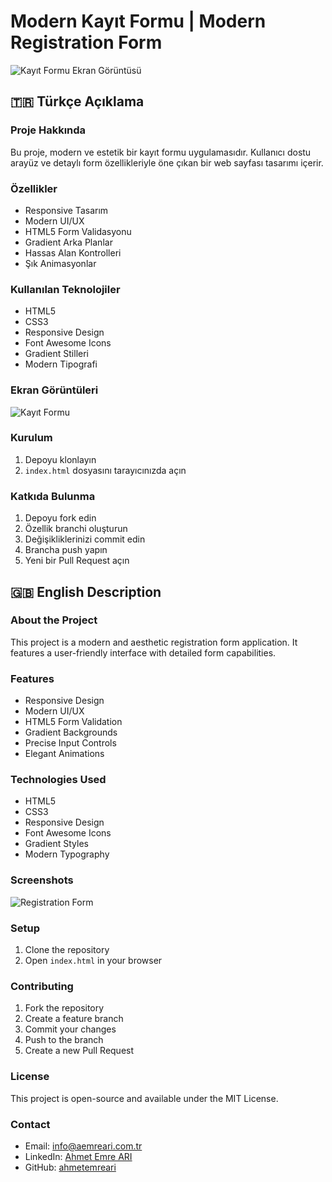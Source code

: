 # Modern Kayıt Formu | Modern Registration Form

![Kayıt Formu Ekran Görüntüsü](screenshots/KayitFormu1.jpg)

## 🇹🇷 Türkçe Açıklama

### Proje Hakkında
Bu proje, modern ve estetik bir kayıt formu uygulamasıdır. Kullanıcı dostu arayüz ve detaylı form özellikleriyle öne çıkan bir web sayfası tasarımı içerir.

### Özellikler
- Responsive Tasarım
- Modern UI/UX
- HTML5 Form Validasyonu
- Gradient Arka Planlar
- Hassas Alan Kontrolleri
- Şık Animasyonlar

### Kullanılan Teknolojiler
- HTML5
- CSS3
- Responsive Design
- Font Awesome Icons
- Gradient Stilleri
- Modern Tipografi

### Ekran Görüntüleri
![Kayıt Formu](screenshots/KayitFormu1.jpg)

### Kurulum
1. Depoyu klonlayın
2. `index.html` dosyasını tarayıcınızda açın

### Katkıda Bulunma
1. Depoyu fork edin
2. Özellik branchi oluşturun
3. Değişikliklerinizi commit edin
4. Brancha push yapın
5. Yeni bir Pull Request açın

## 🇬🇧 English Description

### About the Project
This project is a modern and aesthetic registration form application. It features a user-friendly interface with detailed form capabilities.

### Features
- Responsive Design
- Modern UI/UX
- HTML5 Form Validation
- Gradient Backgrounds
- Precise Input Controls
- Elegant Animations

### Technologies Used
- HTML5
- CSS3
- Responsive Design
- Font Awesome Icons
- Gradient Styles
- Modern Typography

### Screenshots
![Registration Form](screenshots/KayitFormu1.jpg)

### Setup
1. Clone the repository
2. Open `index.html` in your browser

### Contributing
1. Fork the repository
2. Create a feature branch
3. Commit your changes
4. Push to the branch
5. Create a new Pull Request

### License
This project is open-source and available under the MIT License.

### Contact
- Email: info@aemreari.com.tr
- LinkedIn: [Ahmet Emre ARI](https://www.linkedin.com/in/aemreari/)
- GitHub: [ahmetemreari](https://github.com/ahmetemreari)
